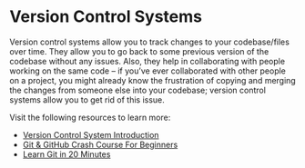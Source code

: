 # Version Control Systems

Version control systems allow you to track changes to your codebase/files over time. They allow you to go back to some previous version of the codebase without any issues. Also, they help in collaborating with people working on the same code – if you’ve ever collaborated with other people on a project, you might already know the frustration of copying and merging the changes from someone else into your codebase; version control systems allow you to get rid of this issue.

Visit the following resources to learn more:

- [Version Control System Introduction](https://www.youtube.com/watch?v=zbKdDsNNOhg)
- [Git & GitHub Crash Course For Beginners](https://www.youtube.com/watch?v=SWYqp7iY_Tc)
- [Learn Git in 20 Minutes](https://youtu.be/Y9XZQO1n_7c?t=21)
